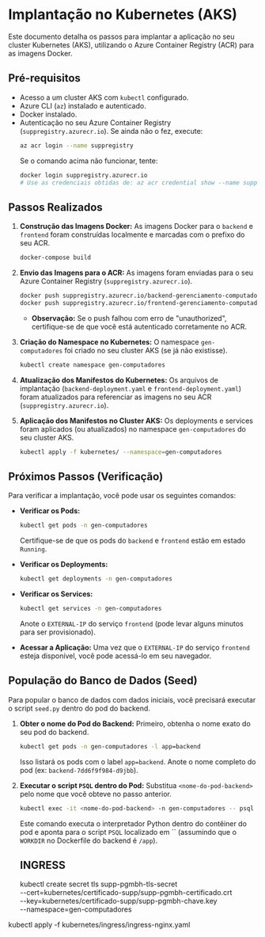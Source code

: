 # Implantação no Kubernetes (AKS)

Este documento detalha os passos para implantar a aplicação no seu cluster Kubernetes (AKS), utilizando o Azure Container Registry (ACR) para as imagens Docker.

## Pré-requisitos

*   Acesso a um cluster AKS com `kubectl` configurado.
*   Azure CLI (`az`) instalado e autenticado.
*   Docker instalado.
*   Autenticação no seu Azure Container Registry (`suppregistry.azurecr.io`). Se ainda não o fez, execute:
    ```bash
    az acr login --name suppregistry
    ```
    Se o comando acima não funcionar, tente:
    ```bash
    docker login suppregistry.azurecr.io
    # Use as credenciais obtidas de: az acr credential show --name suppregistry --query 'passwords[0].value'
    ```

## Passos Realizados

1.  **Construção das Imagens Docker:**
    As imagens Docker para o `backend` e `frontend` foram construídas localmente e marcadas com o prefixo do seu ACR.
    ```bash
    docker-compose build
    ```

2.  **Envio das Imagens para o ACR:**
    As imagens foram enviadas para o seu Azure Container Registry (`suppregistry.azurecr.io`).
    ```bash
    docker push suppregistry.azurecr.io/backend-gerenciamento-computadores:latest
    docker push suppregistry.azurecr.io/frontend-gerenciamento-computadores:latest
    ```
    *   **Observação:** Se o push falhou com erro de "unauthorized", certifique-se de que você está autenticado corretamente no ACR.

3.  **Criação do Namespace no Kubernetes:**
    O namespace `gen-computadores` foi criado no seu cluster AKS (se já não existisse).
    ```bash
    kubectl create namespace gen-computadores
    ```

4.  **Atualização dos Manifestos do Kubernetes:**
    Os arquivos de implantação (`backend-deployment.yaml` e `frontend-deployment.yaml`) foram atualizados para referenciar as imagens no seu ACR (`suppregistry.azurecr.io`).

5.  **Aplicação dos Manifestos no Cluster AKS:**
    Os deployments e services foram aplicados (ou atualizados) no namespace `gen-computadores` do seu cluster AKS.
    ```bash
    kubectl apply -f kubernetes/ --namespace=gen-computadores
    ```

## Próximos Passos (Verificação)

Para verificar a implantação, você pode usar os seguintes comandos:

*   **Verificar os Pods:**
    ```bash
    kubectl get pods -n gen-computadores
    ```
    Certifique-se de que os pods do `backend` e `frontend` estão em estado `Running`.

*   **Verificar os Deployments:**
    ```bash
    kubectl get deployments -n gen-computadores
    ```

*   **Verificar os Services:**
    ```bash
    kubectl get services -n gen-computadores
    ```
    Anote o `EXTERNAL-IP` do serviço `frontend` (pode levar alguns minutos para ser provisionado).

*   **Acessar a Aplicação:**
    Uma vez que o `EXTERNAL-IP` do serviço `frontend` esteja disponível, você pode acessá-lo em seu navegador.

## População do Banco de Dados (Seed)

Para popular o banco de dados com dados iniciais, você precisará executar o script `seed.py` dentro do pod do backend.

1.  **Obter o nome do Pod do Backend:**
    Primeiro, obtenha o nome exato do seu pod do backend.
    ```bash
    kubectl get pods -n gen-computadores -l app=backend
    ```
    Isso listará os pods com o label `app=backend`. Anote o nome completo do pod (ex: `backend-7dd6f9f984-d9jbb`).

2.  **Executar o script `PSQL` dentro do Pod:**
    Substitua `<nome-do-pod-backend>` pelo nome que você obteve no passo anterior.
    ```bash
    kubectl exec -it <nome-do-pod-backend> -n gen-computadores -- psql "$DATABASE_URL" -f /app/database_schema.sql
    ```
    Este comando executa o interpretador Python dentro do contêiner do pod e aponta para o script `PSQL` localizado em `` (assumindo que o `WORKDIR` no Dockerfile do backend é `/app`).


    ## INGRESS

    kubectl create secret tls supp-pgmbh-tls-secret \
  --cert=kubernetes/certificado-supp/supp-pgmbh-certificado.crt \
  --key=kubernetes/certificado-supp/supp-pgmbh-chave.key \
  --namespace=gen-computadores

  kubectl apply -f kubernetes/ingress/ingress-nginx.yaml 